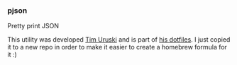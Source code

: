### pjson

Pretty print JSON

This utility was developed [Tim Uruski](https://github.com/timuruski) and is part of [his dotfiles](https://github.com/timuruski/dotfiles). I just copied it to a new repo in order to make it easier to create a homebrew formula for it :)
